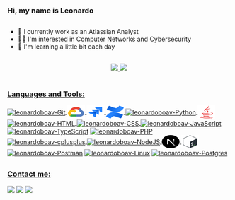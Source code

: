 ### Hi, my name is Leonardo

##

- 🔭 I currently work as an Atlassian Analyst 
- 🐱‍👤 I'm interested in Computer Networks and Cybersecurity
- 🌱 I'm learning a little bit each day

##

<div align="center">
  <a href="https://github.com/leonardoboav">          
  <img height="180em" src="https://github-readme-stats-git-masterrstaa-rickstaa.vercel.app/api?username=leonardoboav&show_icons=true&theme=github_dark&include_all_commits=true&count_private=true"/>
  <img height="180em" src="https://github-readme-stats-git-masterrstaa-rickstaa.vercel.app/api/top-langs/?username=leonardoboav&layout=compact&langs_count=7&theme=github_dark"/>
    </div>
  
  <div style="display: inline_block"><br>

  <h3 align="left">Languages and Tools:</h3>
  
  <img align="center" alt="leonardoboav-Git" height="30" width="40" src="https://cdn.jsdelivr.net/gh/devicons/devicon/icons/git/git-plain.svg" />  
  <img align="center" alt="leonardoboav-Gcp" height="30" width="40"  src="https://github.com/devicons/devicon/blob/v2.15.1/icons/googlecloud/googlecloud-original.svg" />
  <img align="center" alt="leonardoboav-Jira" height="30" width="40" src="https://github.com/devicons/devicon/blob/v2.15.1/icons/jira/jira-original.svg" /> 
  <img align="center" alt="leonardoboav-Jira" height="30" width="40" src="https://github.com/devicons/devicon/blob/v2.15.1/icons/confluence/confluence-original.svg" />
  <img align="center" alt="leonardoboav-Python" height="30" width="40" src="https://cdn.jsdelivr.net/gh/devicons/devicon/icons/python/python-original.svg" />
  <img align="center" alt="leonardoboav-Java" height="30" width="40" src="https://raw.githubusercontent.com/devicons/devicon/master/icons/java/java-plain.svg">
  <img align="center" alt="leonardoboav-HTML" height="30" width="40" src="https://cdn.jsdelivr.net/gh/devicons/devicon/icons/html5/html5-plain.svg" />
  <img align="center" alt="leonardoboav-CSS" height="30" width="40" src="https://cdn.jsdelivr.net/gh/devicons/devicon/icons/css3/css3-plain.svg" />
  <img align="center" alt="leonardoboav-JavaScript" height="30" width="40" src="https://cdn.jsdelivr.net/gh/devicons/devicon/icons/javascript/javascript-plain.svg" />
  <img align="center" alt="leonardoboav-TypeScript" height="30" width="40" src="https://cdn.jsdelivr.net/gh/devicons/devicon/icons/typescript/typescript-plain.svg" />
  <img align="center" alt="leonardoboav-PHP" height="30" width="40" src="https://cdn.jsdelivr.net/gh/devicons/devicon/icons/php/php-plain.svg" />
  <img align="center" alt="leonardoboav-cplusplus" height="30" width="40" src="https://cdn.jsdelivr.net/gh/devicons/devicon/icons/cplusplus/cplusplus-plain.svg" />
  <img align="center" alt="leonardoboav-NodeJS" height="30" width="40" src="https://cdn.jsdelivr.net/gh/devicons/devicon/icons/nodejs/nodejs-original.svg" /> 
  <img align="center" alt="leonardoboav-NextJS" height="30" width="40" src="https://github.com/devicons/devicon/blob/master/icons/nextjs/nextjs-original.svg" />
  <img align="center" alt="leonardoboav-Bash" height="30" width="40" src="https://github.com/devicons/devicon/blob/v2.15.1/icons/bash/bash-original.svg" />
  <img align="center" alt="leonardoboav-Postman" height="30" width="30" src="https://www.vectorlogo.zone/logos/getpostman/getpostman-icon.svg" />
  <img align="center" alt="leonardoboav-Linux" height="30" width="40" src="https://cdn.jsdelivr.net/gh/devicons/devicon/icons/linux/linux-original.svg" />  
  <img align="center" alt="leonardoboav-Postgres" height="30" width="40" src="https://cdn.jsdelivr.net/gh/devicons/devicon/icons/postgresql/postgresql-plain.svg" /> 

  
  

  
  
  
  
</div>
  
  ##
  
  <div> 
  <h3 align="left">Contact me: </h3>
  <a href = "mailto:leonardoboav@gmail.com"><img src="https://img.shields.io/badge/-Gmail-%23333?style=for-the-badge&logo=gmail&logoColor=white" target="_blank"></a>
  <a href="https://www.linkedin.com/in/leonardo-g-boaventura/" target="_blank"><img src="https://img.shields.io/badge/-LinkedIn-%230077B5?style=for-the-badge&logo=linkedin&logoColor=white" target="_blank"></a>
  <a href="https://github.com/leonardoboav" target="_blank"><img src="https://img.shields.io/badge/github-%23121011.svg?style=for-the-badge&logo=github&logoColor=white" target="_blank"></a> 
</div>
